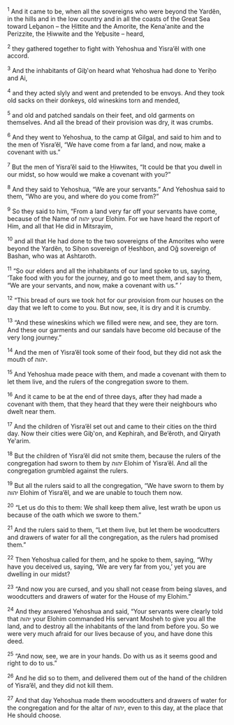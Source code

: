<sup>1</sup> And it came to be, when all the sovereigns who were beyond the Yardĕn, in the hills and in the low country and in all the coasts of the Great Sea toward Leḇanon – the Ḥittite and the Amorite, the Kena‛anite and the Perizzite, the Ḥiwwite and the Yeḇusite – heard,

<sup>2</sup> they gathered together to fight with Yehoshua and Yisra’ĕl with one accord.

<sup>3</sup> And the inhabitants of Giḇ‛on heard what Yehoshua had done to Yeriḥo and Ai,

<sup>4</sup> and they acted slyly and went and pretended to be envoys. And they took old sacks on their donkeys, old wineskins torn and mended,

<sup>5</sup> and old and patched sandals on their feet, and old garments on themselves. And all the bread of their provision was dry, it was crumbs.

<sup>6</sup> And they went to Yehoshua, to the camp at Gilgal, and said to him and to the men of Yisra’ĕl, “We have come from a far land, and now, make a covenant with us.”

<sup>7</sup> But the men of Yisra’ĕl said to the Ḥiwwites, “It could be that you dwell in our midst, so how would we make a covenant with you?”

<sup>8</sup> And they said to Yehoshua, “We are your servants.” And Yehoshua said to them, “Who are you, and where do you come from?”

<sup>9</sup> So they said to him, “From a land very far off your servants have come, because of the Name of יהוה your Elohim. For we have heard the report of Him, and all that He did in Mitsrayim,

<sup>10</sup> and all that He had done to the two sovereigns of the Amorites who were beyond the Yardĕn, to Siḥon sovereign of Ḥeshbon, and Oḡ sovereign of Bashan, who was at Ashtaroth.

<sup>11</sup> “So our elders and all the inhabitants of our land spoke to us, saying, ‘Take food with you for the journey, and go to meet them, and say to them, “We are your servants, and now, make a covenant with us.” ’

<sup>12</sup> “This bread of ours we took hot for our provision from our houses on the day that we left to come to you. But now, see, it is dry and it is crumby.

<sup>13</sup> “And these wineskins which we filled were new, and see, they are torn. And these our garments and our sandals have become old because of the very long journey.”

<sup>14</sup> And the men of Yisra’ĕl took some of their food, but they did not ask the mouth of יהוה.

<sup>15</sup> And Yehoshua made peace with them, and made a covenant with them to let them live, and the rulers of the congregation swore to them.

<sup>16</sup> And it came to be at the end of three days, after they had made a covenant with them, that they heard that they were their neighbours who dwelt near them.

<sup>17</sup> And the children of Yisra’ĕl set out and came to their cities on the third day. Now their cities were Giḇ‛on, and Kephirah, and Be’ĕroth, and Qiryath Ye‛arim.

<sup>18</sup> But the children of Yisra’ĕl did not smite them, because the rulers of the congregation had sworn to them by יהוה Elohim of Yisra’ĕl. And all the congregation grumbled against the rulers.

<sup>19</sup> But all the rulers said to all the congregation, “We have sworn to them by יהוה Elohim of Yisra’ĕl, and we are unable to touch them now.

<sup>20</sup> “Let us do this to them: We shall keep them alive, lest wrath be upon us because of the oath which we swore to them.”

<sup>21</sup> And the rulers said to them, “Let them live, but let them be woodcutters and drawers of water for all the congregation, as the rulers had promised them.”

<sup>22</sup> Then Yehoshua called for them, and he spoke to them, saying, “Why have you deceived us, saying, ‘We are very far from you,’ yet you are dwelling in our midst?

<sup>23</sup> “And now you are cursed, and you shall not cease from being slaves, and woodcutters and drawers of water for the House of my Elohim.”

<sup>24</sup> And they answered Yehoshua and said, “Your servants were clearly told that יהוה your Elohim commanded His servant Mosheh to give you all the land, and to destroy all the inhabitants of the land from before you. So we were very much afraid for our lives because of you, and have done this deed.

<sup>25</sup> “And now, see, we are in your hands. Do with us as it seems good and right to do to us.”

<sup>26</sup> And he did so to them, and delivered them out of the hand of the children of Yisra’ĕl, and they did not kill them.

<sup>27</sup> And that day Yehoshua made them woodcutters and drawers of water for the congregation and for the altar of יהוה, even to this day, at the place that He should choose.

